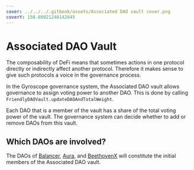 ```yaml
---
cover: ../../../.gitbook/assets/Associated DAO vault cover.png
coverY: 150.60921248142645
---
```


# Associated DAO Vault

The composability of DeFi means that sometimes actions in one protocol directly or indirectly affect another protocol. Therefore it makes sense to give such protocols a voice in the governance process.&#x20;

In the Gyroscope governance system, the Associated DAO vault allows governance to assign voting power to another DAO. This is done by calling `FriendlyDAOVault.updateDAOAndTotalWeight`.

Each DAO that is a member of the vault has a share of the total voting power of the vault. The governance system can decide whether to add or remove DAOs from this vault.&#x20;

## Which DAOs are involved?

The DAOs of [Balancer](https://balancer.fi/), [Aura](https://aura.finance/), and [BeethovenX](https://beets.fi/) will constitute the initial members of the Associated DAO vault.
